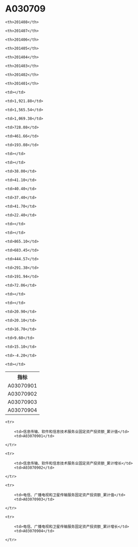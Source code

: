 A030709
======


<table>

<tr>
    <th>指标</th>
    
    <th>201408</th>
    
    <th>201407</th>
    
    <th>201406</th>
    
    <th>201405</th>
    
    <th>201404</th>
    
    <th>201403</th>
    
    <th>201402</th>
    
    <th>201401</th>
    
</tr>


<tr>
    <td>A03070901</td>
    
    <td></td>
    
    <td>1,921.88</td>
    
    <td>1,565.54</td>
    
    <td>1,069.38</td>
    
    <td>728.08</td>
    
    <td>461.66</td>
    
    <td>193.08</td>
    
    <td></td>
    

</tr>

<tr>
    <td>A03070902</td>
    
    <td></td>
    
    <td>38.00</td>
    
    <td>41.10</td>
    
    <td>40.40</td>
    
    <td>37.40</td>
    
    <td>41.70</td>
    
    <td>22.40</td>
    
    <td></td>
    

</tr>

<tr>
    <td>A03070903</td>
    
    <td></td>
    
    <td>865.10</td>
    
    <td>683.45</td>
    
    <td>444.57</td>
    
    <td>291.38</td>
    
    <td>191.94</td>
    
    <td>72.06</td>
    
    <td></td>
    

</tr>

<tr>
    <td>A03070904</td>
    
    <td></td>
    
    <td>20.90</td>
    
    <td>20.10</td>
    
    <td>16.70</td>
    
    <td>9.60</td>
    
    <td>15.10</td>
    
    <td>-4.20</td>
    
    <td></td>
    

</tr>


</table>

<table>
    
    <tr>

        <td>信息传输、软件和信息技术服务业固定资产投资额_累计值</td>
        <td>A03070901</td>

    </tr>
    
    <tr>

        <td>信息传输、软件和信息技术服务业固定资产投资额_累计增长</td>
        <td>A03070902</td>

    </tr>
    
    <tr>

        <td>电信、广播电视和卫星传输服务固定资产投资额_累计值</td>
        <td>A03070903</td>

    </tr>
    
    <tr>

        <td>电信、广播电视和卫星传输服务固定资产投资额_累计增长</td>
        <td>A03070904</td>

    </tr>
    
</table>
